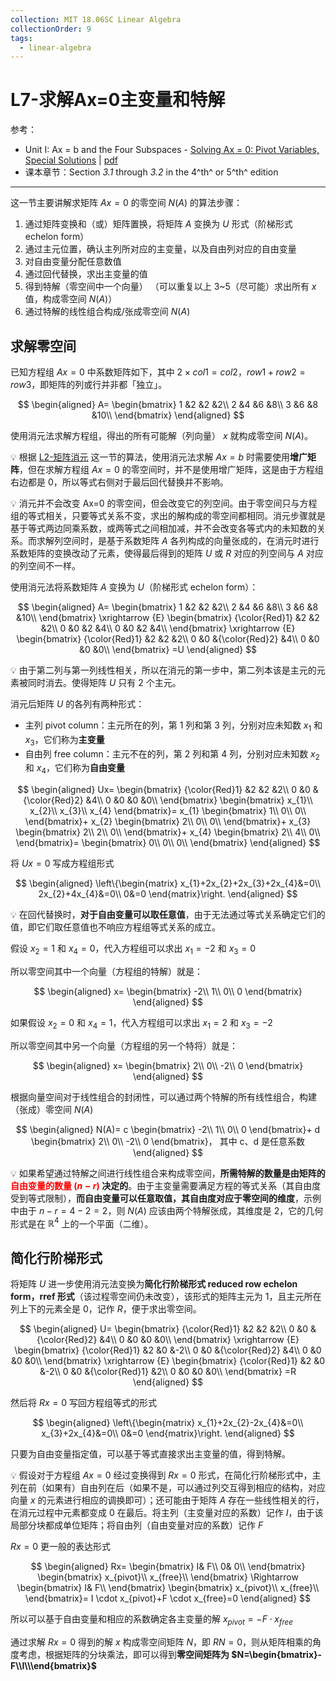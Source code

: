 ```yaml
---
collection: MIT 18.06SC Linear Algebra
collectionOrder: 9
tags:
  - linear-algebra
---
```


# L7-求解Ax=0主变量和特解
参考：
* Unit I: Ax = b and the Four Subspaces - [Solving Ax = 0: Pivot Variables, Special Solutions](https://ocw.mit.edu/courses/mathematics/18-06sc-linear-algebra-fall-2011/ax-b-and-the-four-subspaces/solving-ax-0-pivot-variables-special-solutions/) | [pdf](.attachments/MIT18_06SCF11_Ses1.7sum.pdf)
* 课本章节：Section *3.1* through *3.2* in the 4^th^ or 5^th^ edition

---

这一节主要讲解求矩阵 $Ax=0$ 的零空间 $N(A)$ 的算法步骤：

1. 通过矩阵变换和（或）矩阵置换，将矩阵 $A$ 变换为 $U$ 形式（阶梯形式 echelon form）
2. 通过主元位置，确认主列所对应的主变量，以及自由列对应的自由变量
3. 对自由变量分配任意数值
4. 通过回代替换，求出主变量的值
5. 得到特解（零空间中一个向量）
（可以重复以上 3~5（尽可能）求出所有 $x$ 值，构成零空间 $N(A)$）
6. 通过特解的线性组合构成/张成零空间 $N(A)$

## 求解零空间
已知方程组 $Ax=0$ 中系数矩阵如下，其中 $2 \times col1 = col2$，$row1 + row2 = row3$，即矩阵的列或行并非都「独立」。

<!-- #region-->
$$
\begin{aligned}
A=
\begin{bmatrix}
  1 &2 &2 &2\\
  2 &4 &6 &8\\
  3 &6 &8 &10\\
\end{bmatrix}
\end{aligned}
$$
<!-- #endregion -->

使用消元法求解方程组，得出的所有可能解（列向量） $x$ 就构成零空间 $N(A)$。

:bulb: 根据 [L2-矩阵消元](L2-矩阵消元.md) 这一节的算法，使用消元法求解 $Ax=b$ 时需要使用**增广矩阵**，但在求解方程组 $Ax=0$ 的零空间时，并不是使用增广矩阵，这是由于方程组右边都是 $0$，所以等式右侧对于最后回代替换并不影响。

:bulb: 消元并不会改变 Ax=0 的零空间，但会改变它的列空间。由于零空间只与方程组的等式相关，只要等式关系不变，求出的解构成的零空间都相同。消元步骤就是基于等式两边同乘系数，或两等式之间相加减，并不会改变各等式内的未知数的关系。而求解列空间时，是基于系数矩阵 $A$ 各列构成的向量张成的，在消元时进行系数矩阵的变换改动了元素，使得最后得到的矩阵 $U$ 或 $R$ 对应的列空间与 $A$ 对应的列空间不一样。

使用消元法将系数矩阵 $A$ 变换为 $U$（阶梯形式 echelon form）：

<!-- #region-->
$$
\begin{aligned}
A=
\begin{bmatrix}
  1 &2 &2 &2\\
  2 &4 &6 &8\\
  3 &6 &8 &10\\
\end{bmatrix}
\xrightarrow
{E}
\begin{bmatrix}
  {\color{Red}1} &2 &2 &2\\
  0 &0 &2 &4\\
  0 &0 &2 &4\\
\end{bmatrix}
\xrightarrow
{E}
\begin{bmatrix}
  {\color{Red}1} &2 &2 &2\\
  0 &0 &{\color{Red}2} &4\\
  0 &0 &0 &0\\
\end{bmatrix}
=U
\end{aligned}
$$
<!-- #endregion -->

:bulb: 由于第二列与第一列线性相关，所以在消元的第一步中，第二列本该是主元的元素被同时消去。使得矩阵 $U$ 只有 2 个主元。

消元后矩阵 $U$ 的各列有两种形式：

* 主列 pivot column：主元所在的列，第 1 列和第 3 列，分别对应未知数 $x_{1}$ 和 $x_{3}$，它们称为**主变量**
* 自由列 free column：主元不在的列，第 2 列和第 4 列，分别对应未知数 $x_{2}$ 和 $x_{4}$，它们称为**自由变量**

<!-- #region-->
$$
\begin{aligned}
Ux=
\begin{bmatrix}
  {\color{Red}1} &2 &2 &2\\
  0 &0 &{\color{Red}2} &4\\
  0 &0 &0 &0\\
\end{bmatrix}
\begin{bmatrix}
  x_{1}\\
  x_{2}\\
  x_{3}\\
  x_{4}
\end{bmatrix}=
x_{1}
\begin{bmatrix}
  1\\
  0\\
  0\\
\end{bmatrix}+
x_{2}
\begin{bmatrix}
  2\\
  0\\
  0\\
\end{bmatrix}+
x_{3}
\begin{bmatrix}
  2\\
  2\\
  0\\
\end{bmatrix}+
x_{4}
\begin{bmatrix}
  2\\
  4\\
  0\\
\end{bmatrix}=
\begin{bmatrix}
  0\\
  0\\
  0\\
\end{bmatrix}
\end{aligned}
$$
<!-- #endregion -->

将 $Ux=0$ 写成方程组形式

<!-- #region-->
$$
\begin{aligned}
\left\{\begin{matrix}
  x_{1}+2x_{2}+2x_{3}+2x_{4}&=0\\
  2x_{2}+4x_{4}&=0\\
  0&=0
\end{matrix}\right.
\end{aligned}
$$
<!-- #endregion -->

:bulb: 在回代替换时，**对于自由变量可以取任意值**，由于无法通过等式关系确定它们的值，即它们取任意值也不响应方程组等式关系的成立。

假设 $x_{2}=1$ 和 $x_{4}=0$，代入方程组可以求出 $x_{1}=-2$ 和 $x_{3}=0$

所以零空间其中一个向量（方程组的特解）就是：

<!-- #region-->
$$
\begin{aligned}
x=
\begin{bmatrix}
  -2\\
  1\\
  0\\
  0
\end{bmatrix}
\end{aligned}
$$
<!-- #endregion -->

如果假设 $x_{2}=0$ 和 $x_{4}=1$，代入方程组可以求出 $x_{1}=2$ 和 $x_{3}=-2$

所以零空间其中另一个向量（方程组的另一个特将）就是：

<!-- #region-->
$$
\begin{aligned}
x=
\begin{bmatrix}
  2\\
  0\\
  -2\\
  0
\end{bmatrix}
\end{aligned}
$$
<!-- #endregion -->

根据向量空间对于线性组合的封闭性，可以通过两个特解的所有线性组合，构建（张成）零空间 $N(A)$

<!-- #region-->
$$
\begin{aligned}
N(A)=
c
\begin{bmatrix}
  -2\\
  1\\
  0\\
  0
\end{bmatrix}+
d
\begin{bmatrix}
  2\\
  0\\
  -2\\
  0
\end{bmatrix}，
其中 c、d 是任意系数
\end{aligned}
$$
<!-- #endregion -->

:bulb: 如果希望通过特解之间进行线性组合来构成零空间，**所需特解的数量是由矩阵的<span style="color: red">自由变量的数量 $(n-r)$</span> 决定的**。由于主变量需要满足方程的等式关系（其自由度受到等式限制），**而自由变量可以任意取值，其自由度对应于零空间的维度**，示例中由于 $n-r=4-2=2$，则 $N(A)$ 应该由两个特解张成，其维度是 2，它的几何形式是在 $\mathbb{R}^{4}$ 上的一个平面（二维）。

## 简化行阶梯形式
将矩阵 $U$ 进一步使用消元法变换为**简化行阶梯形式 reduced row echelon form，rref 形式**（该过程零空间仍未改变），该形式的矩阵主元为 1，且主元所在列上下的元素全是 0，记作 $R$，便于求出零空间。

<!-- #region-->
$$
\begin{aligned}
U=
\begin{bmatrix}
  {\color{Red}1} &2 &2 &2\\
  0 &0 &{\color{Red}2} &4\\
  0 &0 &0 &0\\
\end{bmatrix}
\xrightarrow
{E}
\begin{bmatrix}
  {\color{Red}1} &2 &0 &-2\\
  0 &0 &{\color{Red}2} &4\\
  0 &0 &0 &0\\
\end{bmatrix}
\xrightarrow
{E}
\begin{bmatrix}
  {\color{Red}1} &2 &0 &-2\\
  0 &0 &{\color{Red}1} &2\\
  0 &0 &0 &0\\
\end{bmatrix}
=R
\end{aligned}
$$
<!-- #endregion -->

然后将 $Rx=0$ 写回方程组等式的形式

<!-- #region-->
$$
\begin{aligned}
\left\{\begin{matrix}
  x_{1}+2x_{2}-2x_{4}&=0\\
  x_{3}+2x_{4}&=0\\
  0&=0
\end{matrix}\right.
\end{aligned}
$$
<!-- #endregion -->

只要为自由变量指定值，可以基于等式直接求出主变量的值，得到特解。

:bulb: 假设对于方程组 $Ax=0$ 经过变换得到 $Rx=0$ 形式，在简化行阶梯形式中，主列在前（如果有）自由列在后（如果不是，可以通过列交互得到相应的结构，对应向量 $x$ 的元素进行相应的调换即可）；还可能由于矩阵 $A$ 存在一些线性相关的行，在消元过程中元素都变成 0 在最后。将主列（主变量对应的系数）记作 $I$，由于该局部分块都成单位矩阵；将自由列（自由变量对应的系数）记作 $F$

$Rx=0$ 更一般的表达形式

<!-- #region-->
$$
\begin{aligned}
Rx=
\begin{bmatrix}
  I& F\\
  0& 0\\
\end{bmatrix}
\begin{bmatrix}
  x_{pivot}\\
  x_{free}\\
\end{bmatrix}
\Rightarrow
\begin{bmatrix}
  I& F\\
\end{bmatrix}
\begin{bmatrix}
  x_{pivot}\\
  x_{free}\\
\end{bmatrix}=
I \cdot x_{pivot}+F \cdot x_{free}=0
\end{aligned}
$$
<!-- #endregion -->

所以可以基于自由变量和相应的系数确定各主变量的解 $x_{pivot}=-F \cdot x_{free}$

通过求解 $Rx=0$ 得到的解 $x$ 构成零空间矩阵 $N$，即 $RN=0$，则从矩阵相乘的角度考虑，根据矩阵的分块乘法，即可以得到**零空间矩阵为 $N=\begin{bmatrix}-F\\I\\\end{bmatrix}$**



